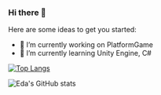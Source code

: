 ### Hi there 👋

Here are some ideas to get you started:
- 🔭 I’m currently working on PlatformGame
- 🌱 I’m currently learning Unity Engine, C#



[![Top Langs](https://github-readme-stats.vercel.app/api/top-langs/?username=edaagunes&layout=donut&theme=radical)](https://github.com/edaagunes/github-readme-stats)

![Eda's GitHub stats](https://github-readme-stats.vercel.app/api?username=edaagunes&show_icons=true&theme=radical&show=reviews&hide=prs,contribs)


